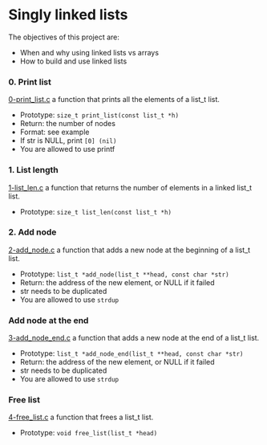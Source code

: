 # Singly linked lists
The objectives of this project are:

- When and why using linked lists vs arrays
- How to build and use linked lists

### 0. Print list
[0-print_list.c](./0-print_list.c) a function that prints all the elements of a list_t list.

- Prototype: `size_t print_list(const list_t *h)`
- Return: the number of nodes
- Format: see example
- If str is NULL, print `[0] (nil)`
- You are allowed to use printf

### 1. List length
[1-list_len.c](./1-list_len.c) a function that returns the number of elements in a linked list_t list.

- Prototype: `size_t list_len(const list_t *h)`

### 2. Add node
[2-add_node.c](./2-add_node.c) a function that adds a new node at the beginning of a list_t list.

- Prototype: `list_t *add_node(list_t **head, const char *str)`
- Return: the address of the new element, or NULL if it failed
- str needs to be duplicated
- You are allowed to use `strdup`

### Add node at the end
[3-add_node_end.c](./3-add_node_end.c) a function that adds a new node at the end of a list_t list.

- Prototype: `list_t *add_node_end(list_t **head, const char *str)`
- Return: the address of the new element, or NULL if it failed
- str needs to be duplicated
- You are allowed to use `strdup`

### Free list
[4-free_list.c](./4-free_list.c) a function that frees a list_t list.

- Prototype: `void free_list(list_t *head)`

